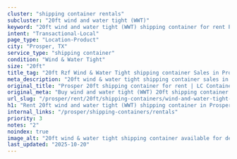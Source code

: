 ```yaml
---
cluster: "shipping container rentals"
subcluster: "20ft wind and water tight (WWT)"
keyword: "20ft wind and water tight (WWT) shipping container for rent Prosper, TX"
intent: "Transactional-Local"
page_type: "Location-Product"
city: "Prosper, TX"
service_type: "shipping container"
condition: "Wind & Water Tight"
size: "20ft"
title_tag: "20ft Rzf Wind & Water Tight shipping container Sales in Prosper | LC Container"
meta_description: "20ft wind & water tight shipping container sales in Prosper. Fast delivery, competitive pricing. Serving shipping containers area. Quote ID: 9W6. Call (214) 524-4168 for your free quote today."
original_title: "Prosper 20ft shipping container for rent | LC Container"
original_meta: "Buy wind and water tight (WWT) 20ft shipping container rent with local delivery in Prosper, TX. LC Container — local Since 2003. Request a fast quote today."
url_slug: "/prosper/rent/20ft/shipping-containers/wind-and-water-tight-wwt"
h1: "Rent 20ft wind and water tight (WWT) shipping container in Prosper"
internal_links: "/prosper/shipping-containers/rentals"
priority: 3
notes: "2"
noindex: true
image_alt: "20ft wind & water tight shipping container available for delivery in Prosper"
last_updated: "2025-10-20"
---
```


<!-- TODO: Add unique city/inventory copy, images, and internal links here. -->
